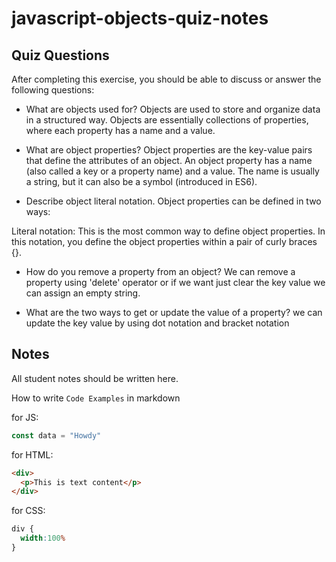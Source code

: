 # javascript-objects-quiz-notes

## Quiz Questions

After completing this exercise, you should be able to discuss or answer the following questions:

- What are objects used for?
Objects are used to store and organize data in a structured way. Objects are essentially collections of properties, where each property has a name and a value.
- What are object properties?
Object properties are the key-value pairs that define the attributes of an object. An object property has a name (also called a key or a property name) and a value. The name is usually a string, but it can also be a symbol (introduced in ES6).

- Describe object literal notation.
Object properties can be defined in two ways:

Literal notation: This is the most common way to define object properties. In this notation, you define the object properties within a pair of curly braces {}.

- How do you remove a property from an object?
We can remove a property using 'delete' operator or if we want just clear the key value  we can assign an empty string.


- What are the two ways to get or update the value of a property?
we can update the key value by using dot notation and bracket notation

## Notes

All student notes should be written here.


How to write `Code Examples` in markdown

for JS:
```javascript
const data = "Howdy"
```

for HTML:
```html
<div>
  <p>This is text content</p>
</div>
```

for CSS:
```css
div {
  width:100%
}
```
